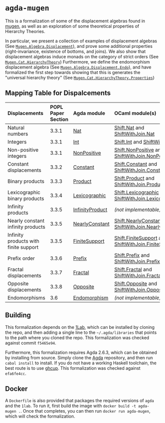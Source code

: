 # `agda-mugen`

This is a formalization of some of the displacement algebras found in [mugen](https://github.com/RedPRL/mugen/),
as well as an exploration of some theoretical properties of Hierarchy Theories.

In particular, we present a collection of examples of displacement algebras (See [`Mugen.Algebra.Displacement`](https://github.com/RedPRL/agda-mugen/tree/main/src/Mugen/Algebra/Displacement)),
and prove some additional properties (right-invariance, existence of bottoms, and joins).
We also show that displacement algebras induce monads on the category of strict orders
(See [`Mugen.Cat.HierarchyTheory`](https://github.com/RedPRL/agda-mugen/blob/main/src/Mugen/Cat/HierarchyTheory.agda))
Furthermore, we define the endomorphism displacement algebra (See [`Mugen.Algebra.Displacement.Endo`](https://github.com/RedPRL/agda-mugen/blob/main/src/Mugen/Algebra/Displacement/Endo.agda)),
and have formalized the first step towards showing that this is generates the "universal hierarchy theory" (See [`Mugen.Cat.HierarchyTheory.Properties`](https://github.com/RedPRL/agda-mugen/blob/main/src/Mugen/Cat/HierarchyTheory/Properties.agda))

## Mapping Table for Dispalcements

| Displacements | POPL Paper Section | Agda module | OCaml module(s) |
| :- | :- | :- | :- |
| Natural numbers | 3.3.1 | [Nat](src/Mugen/Algebra/Displacement/Nat.agda) | [Shift.Nat](https://redprl.org/mugen/mugen/Mugen/Shift/Nat) and [ShiftWithJoin.Nat](https://redprl.org/mugen/mugen/Mugen/ShiftWithJoin/Nat)
| Integers | 3.3.1 | [Int](src/Mugen/Algebra/Displacement/Int.agda) | [Shift.Int](https://redprl.org/mugen/mugen/Mugen/Shift/Int) and [ShiftWithJoin.Int](https://redprl.org/mugen/mugen/Mugen/ShiftWithJoin/Int)
| Non-positive integers | 3.3.1 | [NonPositive](src/Mugen/Algebra/Displacement/NonPositive.agda) | [Shift.NonPositive](https://redprl.org/mugen/mugen/Mugen/Shift/NonPositive) and [ShiftWithJoin.NonPositive](https://redprl.org/mugen/mugen/Mugen/ShiftWithJoin/NonPositive)
| Constant displacements | 3.3.2 | [Constant](src/Mugen/Algebra/Displacement/Constant.agda) | [Shift.Constant](https://redprl.org/mugen/mugen/Mugen/Shift/Constant) and [ShiftWithJoin.Constant](https://redprl.org/mugen/mugen/Mugen/ShiftWithJoin/Constant)
| Binary products | 3.3.3 | [Product](src/Mugen/Algebra/Displacement/Product.agda) | [Shift.Product](https://redprl.org/mugen/mugen/Mugen/Shift/Product) and [ShiftWithJoin.Product](https://redprl.org/mugen/mugen/Mugen/ShiftWithJoin/Product)
| Lexicographic binary products | 3.3.4 | [Lexicographic](src/Mugen/Algebra/Displacement/Lexicographic.agda) | [Shift.Lexicographic](https://redprl.org/mugen/mugen/Mugen/Shift/Lexicographic) and [ShiftWithJoin.Lexicographic](https://redprl.org/mugen/mugen/Mugen/ShiftWithJoin/Lexicographic)
| Infinity products | 3.3.5 | [InfinityProduct](src/Mugen/Algebra/Displacement/InfinityProduct.agda) | _(not implementable)_
| Nearly constant infinity products | 3.3.5 | [NearlyConstant](src/Mugen/Algebra/Displacement/NearlyConstant.agda) | [Shift.NearlyConstant](https://redprl.org/mugen/mugen/Mugen/Shift/NearlyConstant) and [ShiftWithJoin.NearlyConstant](https://redprl.org/mugen/mugen/Mugen/ShiftWithJoin/NearlyConstant)
| Infinity products with finite support | 3.3.5 | [FiniteSupport](src/Mugen/Algebra/Displacement/FiniteSupport.agda) | [Shift.FiniteSupport](https://redprl.org/mugen/mugen/Mugen/Shift/FiniteSupport) and [ShiftWithJoin.FiniteSupport](https://redprl.org/mugen/mugen/Mugen/ShiftWithJoin/FiniteSupport)
| Prefix order | 3.3.6 | [Prefix](src/Mugen/Algebra/Displacement/Prefix.agda) | [Shift.Prefix](https://redprl.org/mugen/mugen/Mugen/Shift/Prefix) and [ShiftWithJoin.Prefix](https://redprl.org/mugen/mugen/Mugen/ShiftWithJoin/Prefix)
| Fractal displacements | 3.3.7 | [Fractal](src/Mugen/Algebra/Displacement/Fractal.agda) | [Shift.Fractal](https://redprl.org/mugen/mugen/Mugen/Shift/Fractal) and [ShiftWithJoin.Fractal](https://redprl.org/mugen/mugen/Mugen/ShiftWithJoin/Fractal)
| Opposite displacements | 3.3.8 | [Opposite](src/Mugen/Algebra/Displacement/Opposite.agda) | [Shift.Opposite](https://redprl.org/mugen/mugen/Mugen/Shift/Opposite) and [ShiftWithJoin.Opposite](https://redprl.org/mugen/mugen/Mugen/ShiftWithJoin/Opposite)
| Endomorphisms | 3.6 | [Endomorphism](src/Mugen/Algebra/Displacement/Endomorphism.agda) | _(not implementable)_

## Building

This formalization depends on the [1Lab](https://github.com/plt-amy/1lab), which
can be installed by cloning the repo, and then adding a single line to the `~/.agda/libraries`
that points to the path where you cloned the repo. This formalization was checked against commit `f5465e94`.

Furthermore, this formalization requires Agda 2.6.3, which can be obtained by installing from source.
Simply clone the [Agda](https://github.com/agda/agda) repository, and then run `cabal install` to install.
If you do not have a working Haskell toolchain, the best route is to use [ghcup](https://www.haskell.org/ghcup/).
This formalization was checked against `efa6fe4cc`.

## Docker

A `Dockerfile` is also provided that packages the required versions of `agda` and the `1lab`.
To run it, first build the image with `docker build -t agda-mugen .`. Once that completes, you
can then run `docker run agda-mugen`, which will check the formalization.
